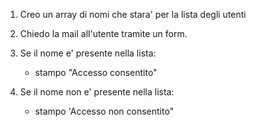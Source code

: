 



1. Creo un array di nomi che stara' per la lista degli utenti

2. Chiedo la mail all'utente tramite un form.

3. Se il nome e' presente nella lista:
    - stampo "Accesso consentito"

4. Se il nome non e' presente nella lista:
    - stampo 'Accesso non consentito" 


